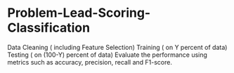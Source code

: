 # Problem-Lead-Scoring-Classification
Data Cleaning ( including Feature Selection) Training ( on Y percent of data) Testing ( on (100-Y) percent of data) Evaluate the performance using metrics such as accuracy, precision, recall and F1-score.
